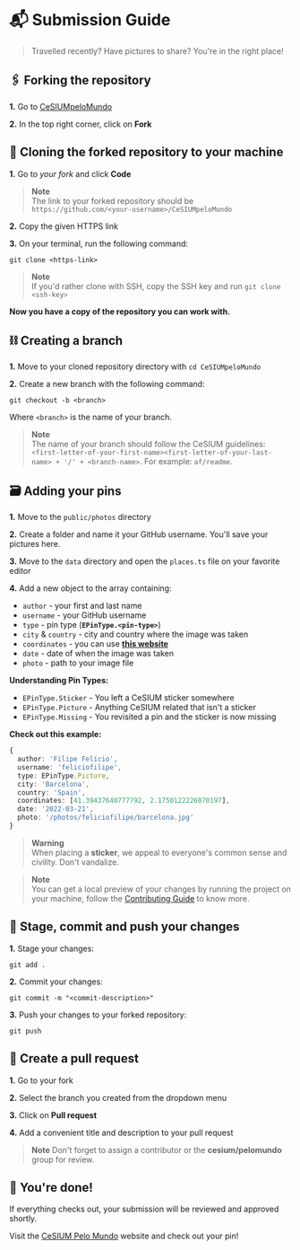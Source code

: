 # 📬 Submission Guide

> Travelled recently? Have pictures to share? You're in the right place!

## 🖇️ Forking the repository

**1.** Go to [CeSIUMpeloMundo](https://github.com/cesium/CeSIUMpeloMundo)

**2.** In the top right corner, click on **Fork**

## 🔗 Cloning the forked repository to your machine

**1.** Go to _your fork_ and click **Code**

> **Note**  
> The link to your forked repository should be `https://github.com/<your-username>/CeSIUMpeloMundo`

**2.** Copy the given HTTPS link

**3.** On your terminal, run the following command:

```
git clone <https-link>
```

> **Note**  
> If you'd rather clone with SSH, copy the SSH key and run `git clone <ssh-key>`

**Now you have a copy of the repository you can work with.**

## ⛓️ Creating a branch

**1.** Move to your cloned repository directory with `cd CeSIUMpeloMundo`

**2.** Create a new branch with the following command:

```
git checkout -b <branch>
```

Where `<branch>` is the name of your branch.

> **Note**  
> The name of your branch should follow the CeSIUM guidelines: `<first-letter-of-your-first-name><first-letter-of-your-last-name> + '/' + <branch-name>`.
> For example: `af/readme`.

## 🗃️ Adding your pins

**1.** Move to the `public/photos` directory

**2.** Create a folder and name it your GitHub username. You'll save your pictures here.

**3.** Move to the `data` directory and open the `places.ts` file on your favorite editor

**4.** Add a new object to the array containing:

- `author` - your first and last name
- `username` - your GitHub username
- `type` - pin type (**`EPinType.<pin-type>`**)
- `city` & `country` - city and country where the image was taken
- `coordinates` - you can use [**this website**](https://www.gps-coordinates.net/my-location)
- `date` - date of when the image was taken
- `photo` - path to your image file

**Understanding Pin Types:**

- `EPinType.Sticker` - You left a CeSIUM sticker somewhere
- `EPinType.Picture` - Anything CeSIUM related that isn't a sticker
- `EPinType.Missing` - You revisited a pin and the sticker is now missing

**Check out this example:**

```typescript
{
  author: 'Filipe Felício',
  username: 'feliciofilipe',
  type: EPinType.Picture,
  city: 'Barcelona',
  country: 'Spain',
  coordinates: [41.39437640777792, 2.1750122226070197],
  date: '2022-03-21',
  photo: '/photos/feliciofilipe/barcelona.jpg'
}
```

> **Warning**  
> When placing a **sticker**, we appeal to everyone's common sense and civility. Don't vandalize.

> **Note**  
> You can get a local preview of your changes by running the project on your machine, follow the [Contributing Guide](CONTRIBUTING.md) to know more.

## 🛫 Stage, commit and push your changes

**1.** Stage your changes:

```
git add .
```

**2.** Commit your changes:

```
git commit -m "<commit-description>"
```

**3.** Push your changes to your forked repository:

```
git push
```

## 🚀 Create a pull request

**1.** Go to your fork

**2.** Select the branch you created from the dropdown menu

**3.** Click on **Pull request**

**4.** Add a convenient title and description to your pull request

> **Note**
> Don't forget to assign a contributor or the **cesium/pelomundo** group for review.

## 🎉 You're done!

If everything checks out, your submission will be reviewed and approved shortly.

Visit the [CeSIUM Pelo Mundo](https://pelomundo.cesium.di.uminho.pt/) website and check out your pin!
